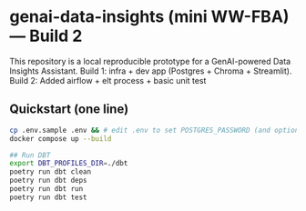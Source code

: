 # genai-data-insights (mini WW-FBA) — Build 2

This repository is a local reproducible prototype for a GenAI-powered Data Insights Assistant.
Build 1: infra + dev app (Postgres + Chroma + Streamlit).
Build 2: Added airflow + elt process + basic unit test

## Quickstart (one line)
```bash
cp .env.sample .env && # edit .env to set POSTGRES_PASSWORD (and optionally OPENAI_API_KEY)
docker compose up --build

## Run DBT
export DBT_PROFILES_DIR=./dbt
poetry run dbt clean
poetry run dbt deps
poetry run dbt run
poetry run dbt test
